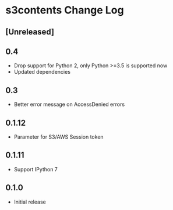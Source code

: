 # s3contents Change Log

## [Unreleased]

## 0.4
- Drop support for Python 2, only Python >=3.5 is supported now
- Updated dependencies

## 0.3
- Better error message on AccessDenied errors

## 0.1.12
- Parameter for S3/AWS Session token

## 0.1.11
- Support IPython 7

## 0.1.0
- Initial release
